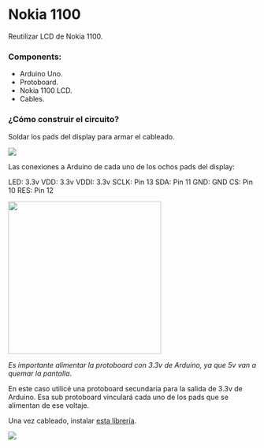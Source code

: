 # Nokia 1100

Reutilizar LCD de Nokia 1100.

### Components:
* Arduino Uno.
* Protoboard.
* Nokia 1100 LCD.
* Cables.

### ¿Cómo construir el circuito?

Soldar los pads del display para armar el cableado.

<p align=“center”>
  <img src=“https://github.com/catorceveces/nokia1100/blob/main/pics/pads.jpeg” width=“310” height=“310”>
</p>

Las conexiones a Arduino de cada uno de los ochos pads del display:

LED: 3.3v
VDD: 3.3v
VDDI: 3.3v
SCLK: Pin 13
SDA: Pin 11
GND: GND
CS: Pin 10
RES: Pin 12

<p align=“center”>
  <img src=“https://github.com/catorceveces/nokia1100/blob/main/pics/image.jpg” width=310 height=“310”>
</p>

*Es importante alimentar la protoboard con 3.3v de Arduino, ya que 5v van a quemar la pantalla*.

En este caso utilicé una protoboard secundaria para la salida de 3.3v de Arduino. Esa sub protoboard vinculará cada uno de los pads que se alimentan de ese voltaje.

Una vez cableado, instalar [esta librería](https://github.com/vasiliucatalinmihai/Arduino-library-nokia-1100-lcd--PCF8814).

<p align=“center”>
  <img src=“https://github.com/catorceveces/nokia1100/blob/main/pics/final.jpeg" width=“620” height=“310”>
</p>
